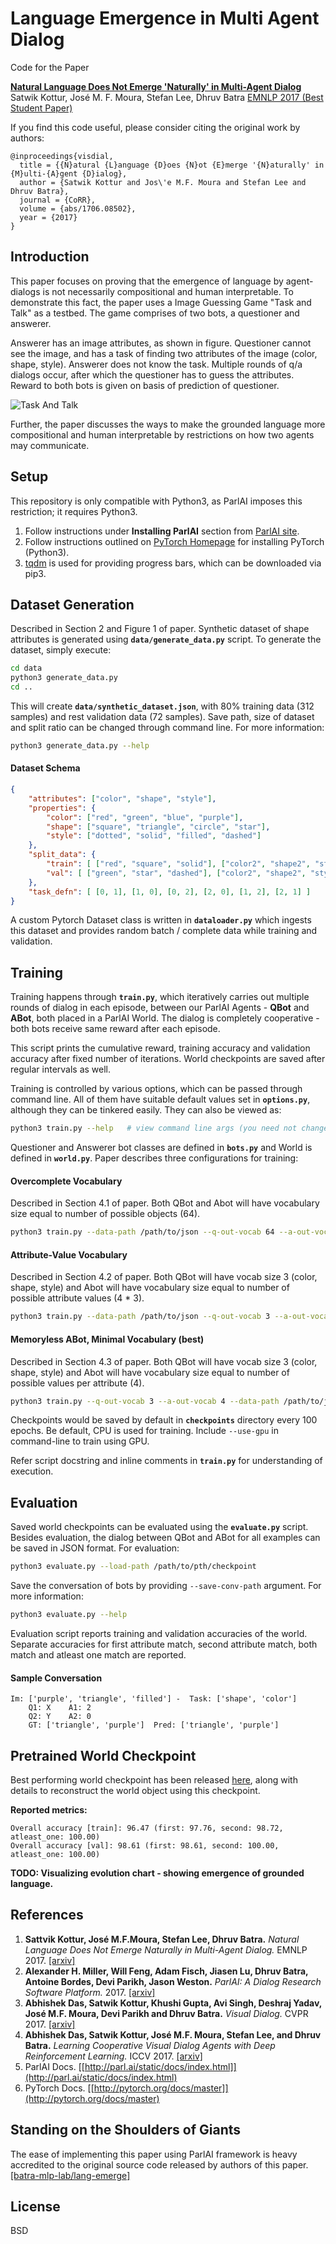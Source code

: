 Language Emergence in Multi Agent Dialog
========================================

Code for the Paper

**[Natural Language Does Not Emerge 'Naturally' in Multi-Agent Dialog][1]**
Satwik Kottur, José M. F. Moura, Stefan Lee, Dhruv Batra
[EMNLP 2017 (Best Student Paper)](https://www.facebook.com/emnlp2017/posts/1935449656693734)

If you find this code useful, please consider citing the original work by authors:

```
@inproceedings{visdial,
  title = {{N}atural {L}anguage {D}oes {N}ot {E}merge '{N}aturally' in {M}ulti-{A}gent {D}ialog},
  author = {Satwik Kottur and Jos\'e M.F. Moura and Stefan Lee and Dhruv Batra},
  journal = {CoRR},
  volume = {abs/1706.08502},
  year = {2017}
}
```

Introduction
------------

This paper focuses on proving that the emergence of language by agent-dialogs is not necessarily
compositional and human interpretable. To demonstrate this fact, the paper uses a Image Guessing
Game "Task and Talk" as a testbed. The game comprises of two bots, a questioner and answerer.

Answerer has an image attributes, as shown in figure. Questioner cannot see the image, and has
a task of finding two attributes of the image (color, shape, style). Answerer does not know the
task. Multiple rounds of q/a dialogs occur, after which the questioner has to guess the
attributes. Reward to both bots is given on basis of prediction of questioner.

![Task And Talk](https://i.imgur.com/9YCM3Gp.png)

Further, the paper discusses the ways to make the grounded language more compositional and human
 interpretable by restrictions on how two agents may communicate.


Setup
-----

This repository is only compatible with Python3, as ParlAI imposes this restriction; it requires
Python3.

1. Follow instructions under **Installing ParlAI** section from [ParlAI site](6).
2. Follow instructions outlined on [PyTorch Homepage](7) for installing PyTorch (Python3).
3. [tqdm](8) is used for providing progress bars, which can be downloaded via pip3.


Dataset Generation
------------------

Described in Section 2 and Figure 1 of paper. Synthetic dataset of shape attributes is generated
using **`data/generate_data.py`** script. To generate the dataset, simply execute:

```sh
cd data
python3 generate_data.py
cd ..
```

This will create **`data/synthetic_dataset.json`**, with 80% training data (312 samples) and rest
validation data (72 samples). Save path, size of dataset and split ratio can be changed through
command line. For more information:

```sh
python3 generate_data.py --help
```

#### Dataset Schema


```json
{
    "attributes": ["color", "shape", "style"],
    "properties": {
        "color": ["red", "green", "blue", "purple"],
        "shape": ["square", "triangle", "circle", "star"],
        "style": ["dotted", "solid", "filled", "dashed"]
    },
    "split_data": {
        "train": [ ["red", "square", "solid"], ["color2", "shape2", "style2"] ],
        "val": [ ["green", "star", "dashed"], ["color2", "shape2", "style2"] ]
    },
    "task_defn": [ [0, 1], [1, 0], [0, 2], [2, 0], [1, 2], [2, 1] ]
}
```

A custom Pytorch Dataset class is written in **`dataloader.py`** which ingests this dataset and
provides random batch / complete data while training and validation.


Training
--------

Training happens through **`train.py`**, which iteratively carries out multiple rounds of dialog
in each episode, between our ParlAI Agents - **QBot** and **ABot**, both placed in a ParlAI
World. The dialog is completely cooperative - both bots receive same reward after each episode.

This script prints the cumulative reward, training accuracy and validation accuracy after fixed
number of iterations. World checkpoints are saved after regular intervals as well.

Training is controlled by various options, which can be passed through command line. All of them
have suitable default values set in **`options.py`**, although they can be tinkered easily.
They can also be viewed as:

```sh
python3 train.py --help   # view command line args (you need not change "Main ParlAI Arguments")
```

Questioner and Answerer bot classes are defined in **`bots.py`** and World is defined in
**`world.py`**. Paper describes three configurations for training:

#### Overcomplete Vocabulary

Described in Section 4.1 of paper. Both QBot and Abot will have vocabulary size equal to
number of possible objects (64).

```sh
python3 train.py --data-path /path/to/json --q-out-vocab 64 --a-out-vocab 64
```

#### Attribute-Value Vocabulary

Described in Section 4.2 of paper. Both QBot will have vocab size 3 (color, shape, style) and
Abot will have vocabulary size equal to number of possible attribute values (4 * 3).

```sh
python3 train.py --data-path /path/to/json --q-out-vocab 3 --a-out-vocab 12
```

#### Memoryless ABot, Minimal Vocabulary (best)

Described in Section 4.3 of paper. Both QBot will have vocab size 3 (color, shape, style) and
Abot will have vocabulary size equal to number of possible values per attribute (4).

```sh
python3 train.py --q-out-vocab 3 --a-out-vocab 4 --data-path /path/to/json --memoryless-abot
```

Checkpoints would be saved by default in **`checkpoints`** directory every 100 epochs. Be default,
 CPU is used for training. Include `--use-gpu` in command-line to train using GPU.

Refer script docstring and inline comments in **`train.py`** for understanding of execution.


Evaluation
----------

Saved world checkpoints can be evaluated using the **`evaluate.py`** script. Besides evaluation,
the dialog between QBot and ABot for all examples can be saved in JSON format. For evaluation:

```sh
python3 evaluate.py --load-path /path/to/pth/checkpoint
```

Save the conversation of bots by providing `--save-conv-path` argument. For more information:
```sh
python3 evaluate.py --help
```

Evaluation script reports training and validation accuracies of the world. Separate accuracies
for first attribute match, second attribute match, both match and atleast one match are reported.

#### Sample Conversation

```text
Im: ['purple', 'triangle', 'filled'] -  Task: ['shape', 'color']
    Q1: X    A1: 2
    Q2: Y    A2: 0
    GT: ['triangle', 'purple']  Pred: ['triangle', 'purple']
```


Pretrained World Checkpoint
---------------------------

Best performing world checkpoint has been released [here](https://github.com/karandesai-96/lang-emerge-parlai/releases/tag/v1.0), along with details to reconstruct the world object using
this checkpoint.

**Reported metrics:**
```text
Overall accuracy [train]: 96.47 (first: 97.76, second: 98.72, atleast_one: 100.00)
Overall accuracy [val]: 98.61 (first: 98.61, second: 100.00, atleast_one: 100.00)
```

**TODO: Visualizing evolution chart - showing emergence of grounded language.**

References
----------

1. **Sattvik Kottur, José M.F.Moura, Stefan Lee, Dhruv Batra.** _Natural Language Does Not Emerge
   Naturally in Multi-Agent Dialog._ EMNLP 2017. [[arxiv]](1)
1. **Alexander H. Miller, Will Feng, Adam Fisch, Jiasen Lu, Dhruv Batra, Antoine Bordes, Devi
   Parikh, Jason Weston.** _ParlAI: A Dialog Research Software Platform._ 2017. [[arxiv]](2)
1. **Abhishek Das, Satwik Kottur, Khushi Gupta, Avi Singh, Deshraj Yadav, José M.F. Moura, Devi
   Parikh and Dhruv Batra.** _Visual Dialog._ CVPR 2017. [[arxiv]](3)
1. **Abhishek Das, Satwik Kottur, José M.F. Moura, Stefan Lee, and Dhruv Batra.** _Learning
   Cooperative Visual Dialog Agents with Deep Reinforcement Learning._ ICCV 2017. [[arxiv]](4)
1. ParlAI Docs. [[http://parl.ai/static/docs/index.html]](http://parl.ai/static/docs/index.html)
1. PyTorch Docs. [[http://pytorch.org/docs/master]](http://pytorch.org/docs/master)


Standing on the Shoulders of Giants
-----------------------------------

The ease of implementing this paper using ParlAI framework is heavy accredited to the original
source code released by authors of this paper. [[batra-mlp-lab/lang-emerge]](5)

License
-------

BSD

[1]: https://arxiv.org/abs/1706.08502
[2]: https://arxiv.org/abs/1705.06476
[3]: https://arxiv.org/abs/1611.08669
[4]: https://arXiv.org/abs/1703.06585
[5]: https://www.github.com/batra-mlp-lab/lang-emerge
[6]: https://parl.ai/about
[7]: https://pytorch.org
[8]: https://pypi.python.org/pypi/tqdm
